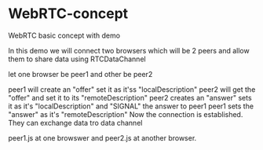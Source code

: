 # WebRTC-concept
WebRTC  basic concept with demo

In this demo we will connect two browsers which will be 2 peers and allow them to share data using RTCDataChannel
	
let one browser be peer1 and other be peer2

peer1 will create an "offer" set it as it'ss "localDescription"
peer2 will get the "offer" and set it to its "remoteDescription"
peer2 creates an "answer" sets it as it's "localDescription" and "SIGNAL" the  answer to peer1
peer1 sets the "answer" as it's  "remoteDescription"
Now the connection is established.
They can exchange data tro data channel
	
peer1.js at one browswer and peer2.js at another browser.
	
	
	
